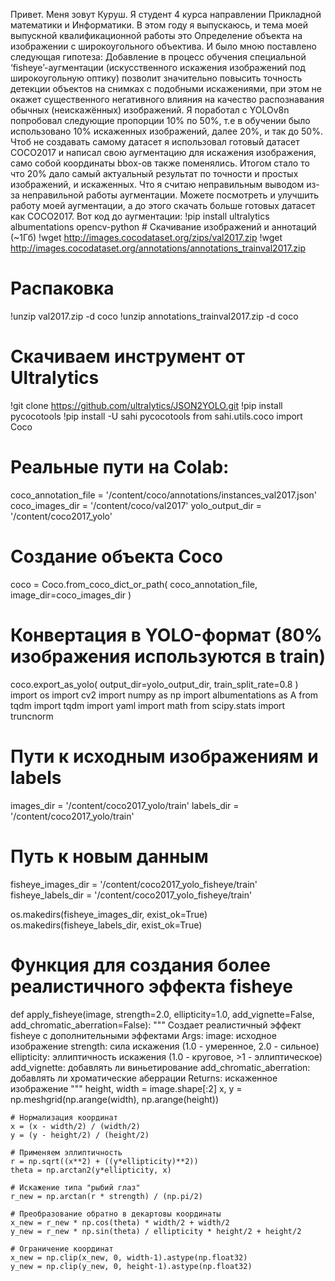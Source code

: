 Привет. Меня зовут Куруш. Я студент 4 курса направлении Прикладной математики и Информатики. В этом году я выпускаюсь, и тема моей выпускной квалификационной работы это Определение объекта на изображении с широкоугольного объектива. И было мною поставлено следующая гипотеза: Добавление в процесс обучения специальной ‘fisheye’-аугментации (искусственного искажения изображений под широкоугольную оптику) позволит значительно повысить точность детекции объектов на снимках с подобными искажениями, при этом не окажет существенного негативного влияния на качество распознавания обычных (неискажённых) изображений. Я поработал с YOLOv8n попробовал следующие пропорции 10% по 50%, т.е в обучении было использовано 10% искаженных изображений, далее 20%, и так до 50%. Чтоб не создавать самому датасет я использовал готовый датасет COCO2017 и написал свою аугментацию для искажения изображения, само собой координаты bbox-ов также поменялись. Итогом стало то что 20% дало самый актуальный результат по точности и простых изображений, и искаженных. Что я считаю неправильным выводом из-за неправильной работы аугментации. Можете посмотреть и улучшить работу моей аугментации, а до этого скачать больше готовых датасет как COCO2017. Вот код до аугментации: !pip install ultralytics albumentations opencv-python # Скачивание изображений и аннотаций (~1Гб)
!wget http://images.cocodataset.org/zips/val2017.zip
!wget http://images.cocodataset.org/annotations/annotations_trainval2017.zip

# Распаковка
!unzip val2017.zip -d coco
!unzip annotations_trainval2017.zip -d coco
# Скачиваем инструмент от Ultralytics
!git clone https://github.com/ultralytics/JSON2YOLO.git
!pip install pycocotools !pip install -U sahi pycocotools from sahi.utils.coco import Coco

# Реальные пути на Colab:
coco_annotation_file = '/content/coco/annotations/instances_val2017.json'
coco_images_dir = '/content/coco/val2017'
yolo_output_dir = '/content/coco2017_yolo'

# Создание объекта Coco
coco = Coco.from_coco_dict_or_path(
    coco_annotation_file,
    image_dir=coco_images_dir
)

# Конвертация в YOLO-формат (80% изображения используются в train)
coco.export_as_yolo(
    output_dir=yolo_output_dir,
    train_split_rate=0.8
) import os
import cv2
import numpy as np
import albumentations as A
from tqdm import tqdm
import yaml
import math
from scipy.stats import truncnorm

# Пути к исходным изображениям и labels
images_dir = '/content/coco2017_yolo/train'
labels_dir = '/content/coco2017_yolo/train'

# Путь к новым данным
fisheye_images_dir = '/content/coco2017_yolo_fisheye/train'
fisheye_labels_dir = '/content/coco2017_yolo_fisheye/train'

os.makedirs(fisheye_images_dir, exist_ok=True)
os.makedirs(fisheye_labels_dir, exist_ok=True)

# Функция для создания более реалистичного эффекта fisheye
def apply_fisheye(image, strength=2.0, ellipticity=1.0, add_vignette=False, add_chromatic_aberration=False):
    """
    Создает реалистичный эффект fisheye с дополнительными эффектами
    Args:
        image: исходное изображение
        strength: сила искажения (1.0 - умеренное, 2.0 - сильное)
        ellipticity: эллиптичность искажения (1.0 - круговое, >1 - эллиптическое)
        add_vignette: добавлять ли виньетирование
        add_chromatic_aberration: добавлять ли хроматические аберрации
    Returns:
        искаженное изображение
    """
    height, width = image.shape[:2]
    x, y = np.meshgrid(np.arange(width), np.arange(height))

    # Нормализация координат
    x = (x - width/2) / (width/2)
    y = (y - height/2) / (height/2)

    # Применяем эллиптичность
    r = np.sqrt((x**2) + ((y*ellipticity)**2))
    theta = np.arctan2(y*ellipticity, x)

    # Искажение типа "рыбий глаз"
    r_new = np.arctan(r * strength) / (np.pi/2)

    # Преобразование обратно в декартовы координаты
    x_new = r_new * np.cos(theta) * width/2 + width/2
    y_new = r_new * np.sin(theta) / ellipticity * height/2 + height/2

    # Ограничение координат
    x_new = np.clip(x_new, 0, width-1).astype(np.float32)
    y_new = np.clip(y_new, 0, height-1).astype(np.float32)
